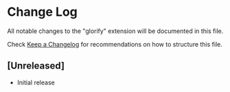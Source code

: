 # Change Log

All notable changes to the "glorify" extension will be documented in this file.

Check [Keep a Changelog](http://keepachangelog.com/) for recommendations on how to structure this file.

## [Unreleased]

- Initial release